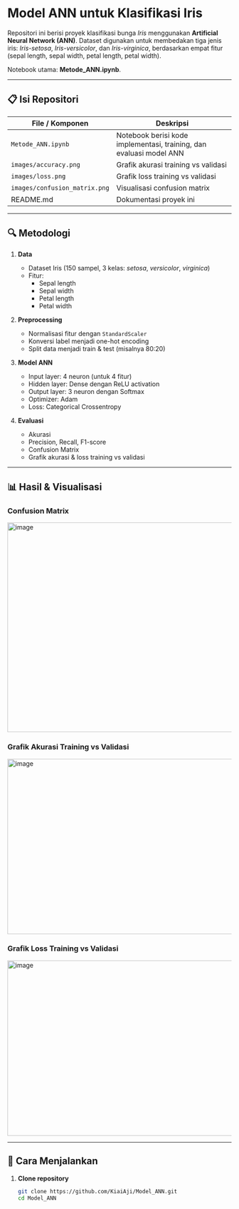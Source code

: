 # Model ANN untuk Klasifikasi Iris

Repositori ini berisi proyek klasifikasi bunga *Iris* menggunakan **Artificial Neural Network (ANN)**. Dataset digunakan untuk membedakan tiga jenis iris: *Iris-setosa*, *Iris-versicolor*, dan *Iris-virginica*, berdasarkan empat fitur (sepal length, sepal width, petal length, petal width).

Notebook utama: **Metode_ANN.ipynb**.

---

## 📋 Isi Repositori

| File / Komponen             | Deskripsi                                                                 |
|-----------------------------|---------------------------------------------------------------------------|
| `Metode_ANN.ipynb`          | Notebook berisi kode implementasi, training, dan evaluasi model ANN       |
| `images/accuracy.png`       | Grafik akurasi training vs validasi                                       |
| `images/loss.png`           | Grafik loss training vs validasi                                          |
| `images/confusion_matrix.png` | Visualisasi confusion matrix                                             |
| README.md                   | Dokumentasi proyek ini                                                    |

---

## 🔍 Metodologi

1. **Data**
   - Dataset Iris (150 sampel, 3 kelas: *setosa*, *versicolor*, *virginica*)
   - Fitur:
     - Sepal length
     - Sepal width
     - Petal length
     - Petal width

2. **Preprocessing**
   - Normalisasi fitur dengan `StandardScaler`
   - Konversi label menjadi one-hot encoding
   - Split data menjadi train & test (misalnya 80:20)

3. **Model ANN**
   - Input layer: 4 neuron (untuk 4 fitur)
   - Hidden layer: Dense dengan ReLU activation
   - Output layer: 3 neuron dengan Softmax
   - Optimizer: Adam
   - Loss: Categorical Crossentropy

4. **Evaluasi**
   - Akurasi
   - Precision, Recall, F1-score
   - Confusion Matrix
   - Grafik akurasi & loss training vs validasi

---

## 📊 Hasil & Visualisasi

### Confusion Matrix
<img width="505" height="470" alt="image" src="https://github.com/user-attachments/assets/f52c9875-9b0e-495a-a06b-081eb9124e24" />

### Grafik Akurasi Training vs Validasi
<img width="536" height="393" alt="image" src="https://github.com/user-attachments/assets/9bda4fb5-be77-469e-a7d5-7a4a73c70a5e" />

### Grafik Loss Training vs Validasi
<img width="536" height="393" alt="image" src="https://github.com/user-attachments/assets/f3968171-c970-4a89-9dd5-014b0cd19f1c" />

---

## 🚀 Cara Menjalankan

1. **Clone repository**
   ```bash
   git clone https://github.com/KiaiAji/Model_ANN.git
   cd Model_ANN
